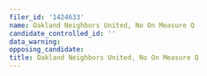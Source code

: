 ```yaml
---
filer_id: '1424633'
name: Oakland Neighbors United, No On Measure Q
candidate_controlled_id: ''
data_warning: 
opposing_candidate: 
title: Oakland Neighbors United, No On Measure Q
---
```

